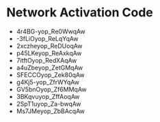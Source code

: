 # Network Activation Code
* 4r4BG-yop_Re0WwqAw
* -3fLiOyop_ReLqYqAw
* 2xczheyop_ReDUoqAw
* p45LKeyop_ReAxkqAw
* 7itftOyop_RedXAqAw
* a4uZbeyop_ZetGMqAw
* SFECCOyop_Zek80qAw
* g4Kj5-yop_ZfrWYqAw
* GV5bnOyop_Zf6MMqAw
* 3BKqvuyop_ZffAoqAw
* 2SpT1uyop_Za-bwqAw
* Ms7JMeyop_ZbBAcqAw